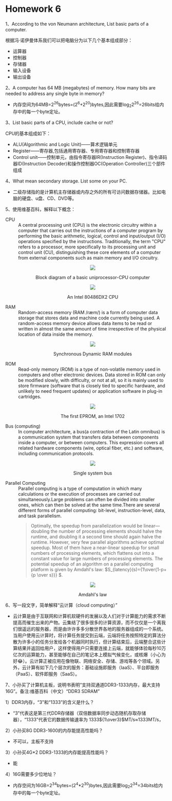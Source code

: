 # Homework 6


1、According to the von Neumann architecture, List basic parts of a computer.

根据冯·诺伊曼体系我们可以把电脑分为以下几个基本组成部分：

- 运算器
- 控制器
- 存储器 
- 输入设备
- 输出设备

2、A computer has 64 MB (megabytes) of memory. How many bits are needed to address any single byte in memory?

- 内存空间为64MB=2<sup>26</sup>bytes=(2<sup>6</sup>+2<sup>20</sup>)bytes,因此需要log<sub>2</sub>2<sup>26</sup>=26bits给内存中的每一个byte定址。


3、List basic parts of a CPU, include cache or not?

CPU的基本组成如下：

- ALU(Algorithmic and Logic Unit)——算术逻辑单元
- Register——寄存器,包括通用寄存器、专用寄存器和控制寄存器
- Control unit——控制单元，由指令寄存器IR(Instruction Register)、指令译码器ID(Instruction Decoder)和操作控制器OC(Operation Controller)三个部件组成

4、What mean secondary storage. List some on your PC.

- 二级存储指的是计算机主存储器或内存之外的所有可访问数据存储器。比如电脑的硬盘、u盘、CD、DVD等。


5、使用维基百科，解释以下概念：

<dl>
<dt>CPU</dt>
<dd>
A central processing unit (CPU) is the electronic circuitry within a computer that carries out the instructions of a computer program by performing the basic arithmetic, logical, control and input/output (I/O) operations specified by the instructions. Traditionally, the term "CPU" refers to a processor, more specifically to its processing unit and control unit (CU), distinguishing these core elements of a computer from external components such as main memory and I/O circuitry.

<center>

![](images/555px-ABasicComputer.gif)

Block diagram of a basic uniprocessor-CPU computer

![](images/330px-Intel_80486DX2_top.jpg)

An Intel 80486DX2 CPU

</center>

</dd>

<dt>RAM</dt>
<dd>
Random-access memory (RAM /ræm/) is a form of computer data storage that stores data and machine code currently being used. A random-access memory device allows data items to be read or written in almost the same amount of time irrespective of the physical location of data inside the memory.

<center>

![](images/330px-Swissbit_2GB_PC2-5300U-555.jpg)

Synchronous Dynamic RAM modules

</dd>

<dt>ROM</dt>
<dd>
Read-only memory (ROM) is a type of non-volatile memory used in computers and other electronic devices. Data stored in ROM can only be modified slowly, with difficulty, or not at all, so it is mainly used to store firmware (software that is closely tied to specific hardware, and unlikely to need frequent updates) or application software in plug-in cartridges.

<center>

![](images/450px-EPROM_Intel_C1702A.jpg)

The first EPROM, an Intel 1702
</center>

</dd>

<dt>Bus (computing)</dt>
<dd>
In computer architecture, a bus(a contraction of the Latin omnibus) is a communication system that transfers data between components inside a computer, or between computers. This expression covers all related hardware components (wire, optical fiber, etc.) and software, including communication protocols.

<center>

![](images/600px-Computer_system_bus.svg.png)

Single system bus

</center>

</dd>

<dt>Parallel Computing</dt>
<dd>
Parallel computing is a type of computation in which many calculations or the execution of processes are carried out simultaneously.Large problems can often be divided into smaller ones, which can then be solved at the same time.There are several different forms of parallel computing: bit-level, instruction-level, data, and task parallelism.


> Optimally, the speedup from parallelization would be linear—doubling the number of processing elements should halve the runtime, and doubling it a second time should again halve the runtime. However, very few parallel algorithms achieve optimal speedup. Most of them have a near-linear speedup for small numbers of processing elements, which flattens out into a constant value for large numbers of processing elements.
The potential speedup of an algorithm on a parallel computing platform is given by Amdahl's law: $S_{latency}(s)={1\over{1-p+{p \over s}}} $.
<center>

![](images/450px-AmdahlsLaw.svg.png)

 Amdahl's law
</center>

</dd>
</dl>

6、写一段文字，简单解释“云计算（cloud computing）”


- 云计算是由于互联网和计算机软硬件的发展以及人们对于计算能力的需求不断提高而催生出来的产物。云集结了很多很多的计算资源，而不仅仅是一个离我们很遥远的服务器，而是由许许多多分散世界各地的服务器组成的一个系统。当用户使用云计算时，将计算任务提交到云端，云端将任务按照特定的算法分散为许多小的任务分发给各个机器同时执行，但计算结束后，云端整合这些计算结果并返回给用户，这样使得用户只需要连接上云端，就能够体验每秒10万亿次的运算能力，甚至能够在自己的笔记本上模拟气候变化，或核爆（小心为好:joy:）。云计算正被应用在像物联、网络安全、存储、游戏等各个领域。另外，云计算有如下几个层次的服务：基础设施即服务（IaaS）、平台即服务（PaaS）、软件即服务（SaaS）。


7、小孙买了计算机主板，说明书表明“支持双通道DDR3-1333内存，最大支持16G”。备注:维基百科（中文）“DDR3 SDRAM”

1）DDR3内存，“3”和“1333”的含义是什么？

- “3”代表这是第三代DDR存储器（双倍数据率同步动态随机存取存储器），“1333”代表它的数据传输速率为 1333${1\over3}$MT/s≈1333MT/s，

2）小孙买8G DDR3-1600的内存能提高性能吗？

- 不可以，主板不支持

3）小孙买4G*2 DDR3-1333的内存能提高性能吗？

- 能

4）16G需要多少位地址？

- 内存空间为16GB=2<sup>34</sup>bytes=(2<sup>4</sup>*2<sup>30</sup>)bytes,因此需要log<sub>2</sub>2<sup>34</sup>=34bits给内存中的每一个byte定址。
